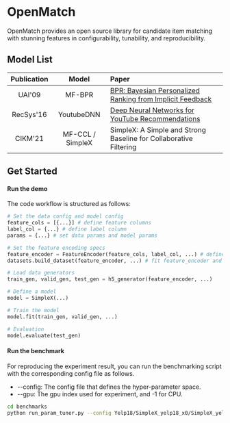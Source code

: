 # OpenMatch
OpenMatch provides an open source library for candidate item matching with stunning features in configurability, tunability, and reproducibility. 

## Model List

| Publication |    Model   |  Paper                                                                                       |
| :----:|:----------:|:--------------------------------------------------------------------------------------------|
| UAI'09 |   MF-BPR   |      [BPR: Bayesian Personalized Ranking from Implicit Feedback](https://arxiv.org/ftp/arxiv/papers/1205/1205.2618.pdf)                         |
| RecSys'16 | YoutubeDNN |    [Deep Neural Networks for YouTube Recommendations](https://dl.acm.org/doi/10.1145/2959100.2959190)                               |
| CIKM'21 |    MF-CCL / SimpleX    |    SimpleX: A Simple and Strong Baseline for Collaborative Filtering  |


## Get Started

#### Run the demo

The code workflow is structured as follows:

```python
# Set the data config and model config
feature_cols = [{...}] # define feature columns
label_col = {...} # define label column
params = {...} # set data params and model params

# Set the feature encoding specs
feature_encoder = FeatureEncoder(feature_cols, label_col, ...) # define the feature encoder
datasets.build_dataset(feature_encoder, ...) # fit feature_encoder and build dataset 

# Load data generators
train_gen, valid_gen, test_gen = h5_generator(feature_encoder, ...)

# Define a model
model = SimpleX(...)

# Train the model
model.fit(train_gen, valid_gen, ...)

# Evaluation
model.evaluate(test_gen)

```

#### Run the benchmark

For reproducing the experiment result, you can run the benchmarking script with the corresponding config file as follows.

+ --config: The config file that defines the hyper-parameter space.
+ --gpu: The gpu index used for experiment, and -1 for CPU.

```bash
cd benchmarks
python run_param_tuner.py --config Yelp18/SimpleX_yelp18_x0/SimpleX_yelp18_x0_tuner_config.yaml --gpu 0

```




